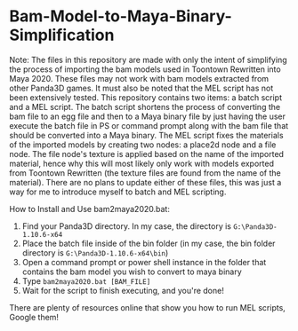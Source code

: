 # Bam-Model-to-Maya-Binary-Simplification
Note: The files in this repository are made with only the intent of simplifying the process of importing the bam models used in
Toontown Rewritten into Maya 2020. These files may not work with bam models extracted from other Panda3D games. It must also be
noted that the MEL script has not been extensively tested. This repository contains two items: a batch script and a MEL script.
The batch script shortens the process of converting the bam file to an egg file and then to a Maya binary file by just having
the user execute the batch file in PS or command prompt along with the bam file that should be converted into a Maya binary.
The MEL script fixes the materials of the imported models by creating two nodes: a place2d node and a file node. The file
node's texture is applied based on the name of the imported material, hence why this will most likely only work with models
exported from Toontown Rewritten (the texture files are found from the name of the material). There are no plans to update either
of these files, this was just a way for me to introduce myself to batch and MEL scripting.

How to Install and Use bam2maya2020.bat:
  1. Find your Panda3D directory. In my case, the directory is `G:\Panda3D-1.10.6-x64`
  2. Place the batch file inside of the bin folder (in my case, the bin folder directory is `G:\Panda3D-1.10.6-x64\bin`)
  3. Open a command prompt or power shell instance in the folder that contains the bam model you wish to convert to maya binary
  4. Type `bam2maya2020.bat [BAM_FILE]`
  5. Wait for the script to finish executing, and you're done!
  
There are plenty of resources online that show you how to run MEL scripts, Google them!
